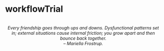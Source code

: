 # workflowTrial
<!-- QUOTE:START -->
<p align="center"><br><i>Every friendship goes through ups and downs. Dysfunctional patterns set in; external situations cause internal friction; you grow apart and then bounce back together.</i><br><i>– Mariella Frostrup.</i><br></p>
<!-- QUOTE:END -->

